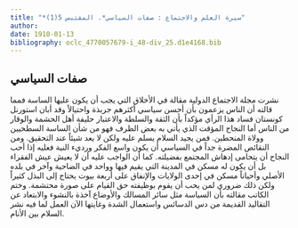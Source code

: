 ```yaml
---
title: "*سيرة العلم والاجتماع : صفات السياسي*. المقتبس 5(1)"
author: 
date: 1910-01-13
bibliography: oclc_4770057679-i_48-div_25.d1e4168.bib
---
```




##  صفات السياسي 


 نشرت  مجلة الاجتماع الدولية  مقالة في الأخلاق التي يجب أن يكون عليها الساسة فمما   قالته أن الناس يزعمون بأن أحسن سياسي أكثرهم جربذة واحتيالاً وقد أبان استورنل كونستان فساد هذا الرأي مؤكداً بأن الثقة والسلطة والاعتبار حليفة أهل الحشمة والوقار من الناس أما النجاح المؤقت الذي يأتي به بعض الظرف فهو من شأن الساسة   السطحيين وولاة المنحطين. فمن يجيد السلام يسلم عليه ولكن لا يعد شيئاً عند التحقيق. ومن النقائص المضرة جداً في السياسي أن يكون واسع الفكر ورديء النية فعليه إذا أحب النجاح أن يتحامى إدهاش المجتمع بفضيلته. كما أن الواجب عليه أن لا يعيش عيش الفقراء بل أن يكون له مسكن في المدينة التي يقيم فيها وواحد في الضاحية وآخر في بلده الأصلي وأحياناً مسكن في  إحدى  الولايات والإنفاق على  أربعة  بيوت يحتاج إلى البذل كثيراً ولكن ذلك ضروري لمن يحب أن يقوم بوظيفته حق القيام على صورة محتشمة. وختم الكاتب مقالته بأن السياسة مثل سائر المسالك والأوضاع آخذة بالنشوء والابتعاد عن التقاليد القديمة من دس الدسائس واستعمال الشدة وغايتها الآن العمل لما فيه نشر السلام بين الأنام. 

